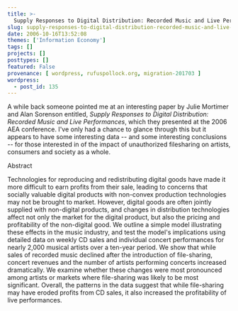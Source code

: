 ```yaml
---
title: >-
  Supply Responses to Digital Distribution: Recorded Music and Live Performances
slug: supply-responses-to-digital-distribution-recorded-music-and-live-performances
date: 2006-10-16T13:52:08
themes: ['Information Economy']
tags: []
projects: []
posttypes: []
featured: False
provenance: [ wordpress, rufuspollock.org, migration-201703 ]
wordpress:
  - post_id: 135
---
```


A while back someone pointed me at an interesting paper by Julie Mortimer and Alan Sorenson entitled, *Supply Responses to Digital Distribution: Recorded Music and Live Performances*, which they presented at the 2006 AEA conference. I've only had a chance to glance through this but it appears to have some interesting data -- and some interesting conclusions -- for those interested in of the impact of unauthorized filesharing on artists, consumers and society as a whole.

Abstract

Technologies for reproducing and redistributing digital goods have made it more difficult to earn profits from their sale, leading to concerns that socially valuable digital products with non-convex production technologies may not be brought to market. However, digital goods are often jointly supplied with non-digital products, and changes in distribution technologies affect not only the market for the digital product, but also the pricing and profitability of the non-digital good. We outline a simple model illustrating these effects in the music industry, and test the model's implications using detailed data on weekly CD sales and individual concert performances for nearly 2,000 musical artists over a ten-year period. We show that while sales of recorded music declined after the introduction of file-sharing, concert revenues and the number of artists performing concerts increased dramatically. We examine whether these changes were most pronounced among artists or markets where file-sharing was likely to be most significant. Overall, the patterns in the data suggest that while file-sharing may have eroded profits from CD sales, it also increased the profitability of live performances.

